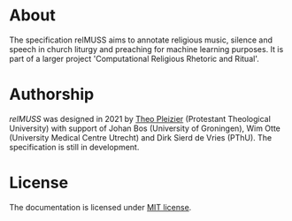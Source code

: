 # About
The specification relMUSS aims to annotate religious music, silence and speech in church liturgy and preaching for machine learning purposes. It is part of a larger project 'Computational Religious Rhetoric and Ritual'.

# Authorship
*relMUSS* was designed in 2021 by [Theo Pleizier](https://theopleizier.nl/en) (Protestant Theological University) with support of Johan Bos (University of Groningen), Wim Otte (University Medical Centre Utrecht) and Dirk Sierd de Vries (PThU). The specification is still in development.

# License
The documentation is licensed under [MIT license](https://github.com/ttjpleizier/relmuss-specification/blob/1196f2c9e5655a37905f25a75db5b5484aa4e86f/LICENSE.md).
